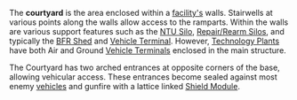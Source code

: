 The **courtyard** is the area enclosed within a [facility's](Facilities.md)
walls. Stairwells at various points along the walls allow access to the
ramparts. Within the walls are various support features such as the
[NTU Silo](NTU_Silo.md), [Repair/Rearm Silos](../items/Repair_Rearm_Silo.md),
and typically the [BFR Shed](../items/BFR_Shed.md) and
[Vehicle Terminal](../locations/Vehicle_Terminal.md). However,
[Technology Plants](../locations/Technology_Plant.md) have both Air and Ground
[Vehicle Terminals](../locations/Vehicle_Terminal.md) enclosed in the main
structure.

The Courtyard has two arched entrances at opposite corners of the base, allowing
vehicular access. These entrances become sealed against most enemy
[vehicles](../vehicles/index.md) and gunfire with a lattice linked
[Shield Module](../items/Shield_Module.md).
